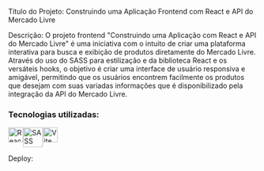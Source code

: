 Título do Projeto:
Construindo uma Aplicação Frontend com React e API do Mercado Livre

Descrição:
O projeto frontend "Construindo uma Aplicação com React e API do Mercado Livre" é uma iniciativa com o intuito de criar uma plataforma interativa para busca e exibição de produtos diretamente do Mercado Livre. Através do uso  do SASS para estilização e da biblioteca React e os versáteis hooks, o objetivo é criar uma interface de usuário responsiva e amigável, permitindo que os usuários encontrem facilmente os produtos que desejam com suas variadas informações que é disponibilizado pela integração da API do Mercado Livre.

<div>
    <h3>Tecnologias utilizadas:</h3>
    <div style="display: flex;">
        <img src="https://cdn.jsdelivr.net/gh/devicons/devicon/icons/react/react-original.svg" width="30" height="30" alt="React"/>
        <img src="https://cdn.jsdelivr.net/gh/devicons/devicon/icons/sass/sass-original.svg" width="40" height="40" alt="SASS"/>
        <img src="https://logospng.org/wp-content/uploads/vite-js-logo.png" width="30" height="30" alt="Vite"/> 
    </div>
</div>

Deploy: 
